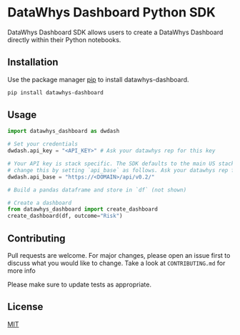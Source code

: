 # DataWhys Dashboard Python SDK

DataWhys Dashboard SDK allows users to create a DataWhys Dashboard directly within their Python notebooks.

## Installation

Use the package manager [pip](https://pip.pypa.io/en/stable/) to install datawhys-dashboard.

```bash
pip install datawhys-dashboard
```

## Usage

```python
import datawhys_dashboard as dwdash

# Set your credentials
dwdash.api_key = "<API_KEY>" # Ask your datawhys rep for this key

# Your API key is stack specific. The SDK defaults to the main US stack, but you can
# change this by setting `api_base` as follows. Ask your datawhys rep for the api base.
dwdash.api_base = "https://<DOMAIN>/api/v0.2/"

# Build a pandas dataframe and store in `df` (not shown)

# Create a dashboard
from datawhys_dashboard import create_dashboard
create_dashboard(df, outcome="Risk")
```

## Contributing

Pull requests are welcome. For major changes, please open an issue first to discuss what you would like to change. Take a look at `CONTRIBUTING.md` for more info

Please make sure to update tests as appropriate.

## License

[MIT](https://choosealicense.com/licenses/mit/)
